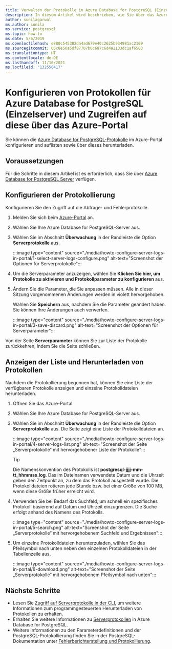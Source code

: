 ```yaml
---
title: Verwalten der Protokolle in Azure Database for PostgreSQL (Einzelserver) über das Azure-Portal
description: In diesem Artikel wird beschrieben, wie Sie über das Azure-Portal die Serverprotokolle (Protokolldateien) in Azure Database for PostgreSQL (Einzelserver) konfigurieren und auf diese zugreifen.
author: sunilagarwal
ms.author: sunila
ms.service: postgresql
ms.topic: how-to
ms.date: 5/6/2019
ms.openlocfilehash: e880c545382da4ad679e40c2625b934981ac2109
ms.sourcegitcommit: 05c8e50a5df87707b6c687c6d4a2133dc1af6583
ms.translationtype: HT
ms.contentlocale: de-DE
ms.lasthandoff: 11/16/2021
ms.locfileid: "132550417"
---
```

# <a name="configure-and-access-azure-database-for-postgresql---single-server-logs-from-the-azure-portal"></a>Konfigurieren von Protokollen für Azure Database for PostgreSQL (Einzelserver) und Zugreifen auf diese über das Azure-Portal

Sie können die [Azure Database for PostgreSQL-Protokolle](concepts-server-logs.md) im Azure-Portal konfigurieren und auflisten sowie über dieses herunterladen.

## <a name="prerequisites"></a>Voraussetzungen
Für die Schritte in diesem Artikel ist es erforderlich, dass Sie über [Azure Database for PostgreSQL Server](quickstart-create-server-database-portal.md) verfügen.

## <a name="configure-logging"></a>Konfigurieren der Protokollierung
Konfigurieren Sie den Zugriff auf die Abfrage- und Fehlerprotokolle. 

1. Melden Sie sich beim [Azure-Portal](https://portal.azure.com/) an.

2. Wählen Sie Ihre Azure Database for PostgreSQL-Server aus.

3. Wählen Sie im Abschnitt **Überwachung** in der Randleiste die Option **Serverprotokolle** aus. 

   :::image type="content" source="./media/howto-configure-server-logs-in-portal/1-select-server-logs-configure.png" alt-text="Screenshot der Optionen für Serverprotokolle":::

4. Um die Serverparameter anzuzeigen, wählen Sie **Klicken Sie hier, um Protokolle zu aktivieren und Protokollparameter zu konfigurieren** aus.

5. Ändern Sie die Parameter, die Sie anpassen müssen. Alle in dieser Sitzung vorgenommenen Änderungen werden in violett hervorgehoben.

   Wählen Sie **Speichern** aus, nachdem Sie die Parameter geändert haben. Sie können Ihre Änderungen auch verwerfen. 

   :::image type="content" source="./media/howto-configure-server-logs-in-portal/3-save-discard.png" alt-text="Screenshot der Optionen für Serverparameter":::

Von der Seite **Serverparameter** können Sie zur Liste der Protokolle zurückkehren, indem Sie die Seite schließen.

## <a name="view-list-and-download-logs"></a>Anzeigen der Liste und Herunterladen von Protokollen
Nachdem die Protokollierung begonnen hat, können Sie eine Liste der verfügbaren Protokolle anzeigen und einzelne Protokolldateien herunterladen. 

1. Öffnen Sie das Azure-Portal.

2. Wählen Sie Ihre Azure Database for PostgreSQL-Server aus.

3. Wählen Sie im Abschnitt **Überwachung** in der Randleiste die Option **Serverprotokolle** aus. Die Seite zeigt eine Liste der Protokolldateien an.

   :::image type="content" source="./media/howto-configure-server-logs-in-portal/4-server-logs-list.png" alt-text="Screenshot der Seite „Serverprotokolle“ mit hervorgehobener Liste der Protokolle":::

   > [!TIP]
   > Die Namenskonvention des Protokolls ist **postgresql-jjjj-mm-tt_hhmmss.log**. Das im Dateinamen verwendete Datum und die Uhrzeit geben den Zeitpunkt an, zu dem das Protokoll ausgestellt wurde. Die Protokolldateien rotieren jede Stunde bzw. bei einer Größe von 100 MB, wenn diese Größe früher erreicht wird.

4. Verwenden Sie bei Bedarf das Suchfeld, um schnell ein spezifisches Protokoll basierend auf Datum und Uhrzeit einzugrenzen. Die Suche erfolgt anhand des Namens des Protokolls.

   :::image type="content" source="./media/howto-configure-server-logs-in-portal/5-search.png" alt-text="Screenshot der Seite „Serverprotokolle“ mit hervorgehobenem Suchfeld und Ergebnissen":::

5. Um einzelne Protokolldateien herunterzuladen, wählen Sie das Pfeilsymbol nach unten neben den einzelnen Protokolldateien in der Tabellenzeile aus.

   :::image type="content" source="./media/howto-configure-server-logs-in-portal/6-download.png" alt-text="Screenshot der Seite „Serverprotokolle“ mit hervorgehobenem Pfeilsymbol nach unten":::

## <a name="next-steps"></a>Nächste Schritte
- Lesen Sie [Zugriff auf Serverprotokolle in der CLI](howto-configure-server-logs-using-cli.md), um weitere Informationen zum programmgesteuerten Herunterladen von Protokollen zu erhalten.
- Erhalten Sie weitere Informationen zu [Serverprotokollen](concepts-server-logs.md) in Azure Database for PostgreSQL. 
- Weitere Informationen zu den Parameterdefinitionen und der PostgreSQL-Protokollierung finden Sie in der PostgreSQL-Dokumentation unter [Fehlerberichterstellung und Protokollierung](https://www.postgresql.org/docs/current/static/runtime-config-logging.html).


